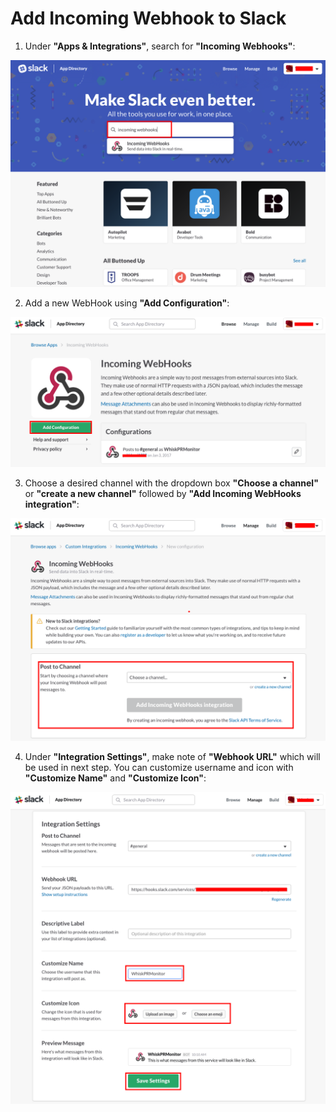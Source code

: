 # Add Incoming Webhook to Slack

1. Under **"Apps & Integrations"**, search for **"Incoming Webhooks"**:

 ![Incoming WebHooks](images/Step7-IncomingWebhooks.png)

2. Add a new WebHook using **"Add Configuration"**:

 ![Incoming WebHooks Configuration](images/Step7-AddConfiguration.png)
 
3. Choose a desired channel with the dropdown box **"Choose a channel"** or **"create a new channel"** followed by **"Add Incoming WebHooks integration"**:

 ![Incoming WebHooks Integration](images/Step7-ChooseChannel.png)
 
4. Under **"Integration Settings"**, make note of **"Webhook URL"** which will be used in next step. You can customize username and icon with **"Customize Name"** and **"Customize Icon"**:

![Integration Setting](images/Step7-IntegrationSettings.png)
